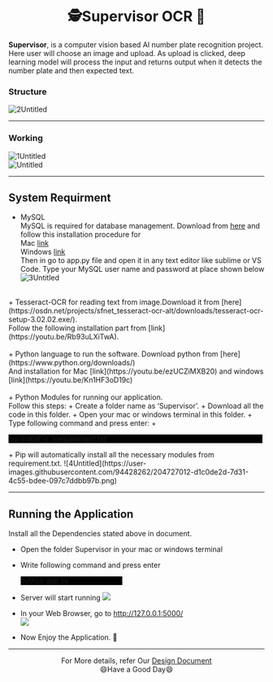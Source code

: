 # <div align="center"> 🕵️Supervisor OCR 🚗</div>
**Supervisor**, is a computer vision based AI number plate recognition project. <br/>
Here user will choose an image and upload. As upload is clicked, deep learning model will process the input and returns output when it detects the number plate and then 
expected text.<br/>

### Structure <br/>
![2Untitled](https://user-images.githubusercontent.com/94428262/204727098-29e4c746-5c7b-448c-b233-6712761c1312.png)<br/>
- - -
### Working <br/>

![1Untitled](https://user-images.githubusercontent.com/94428262/204726903-5dd6b1c6-9055-42a8-b008-cd2e6447725c.png)<br/>
![Untitled](https://user-images.githubusercontent.com/94428262/204726939-92b3ea30-7563-4951-8465-61ce77423d7a.png)<br/>
 - - -

 ## System Requirment <br/>
 + MySQL <br/>
MySQL is required for database management. Download from [here](https://www.mysql.com/downloads/) and 
follow this installation procedure for <br/>
Mac [link](https://www.youtube.com/watch?v=7S_tz1z_5bA&t=290s) <br/> 
Windows [link](https://www.youtube.com/watch?v=7S_tz1z_5bA&t=588s) <br/>
Then in go to app.py file and open it in any text editor like sublime or VS Code. Type 
your MySQL user name and password at place shown below <br/>
![3Untitled](https://user-images.githubusercontent.com/94428262/204727044-fb21816d-aef3-4624-99fb-3f664840943e.png)<br/>
<br>
 + Tesseract-OCR for reading text from image.Download it from [here](https://osdn.net/projects/sfnet_tesseract-ocr-alt/downloads/tesseract-ocr-setup-3.02.02.exe/).<br>
Follow the following installation part from [link](https://youtu.be/Rb93uLXiTwA).<br>
<br>
 + Python language to run the software.
Download python from [here](https://www.python.org/downloads/) <br>
And installation for Mac [link](https://youtu.be/ezUCZiMXB20) and windows [link](https://youtu.be/Kn1HF3oD19c) <br>
<br>
 + Python Modules for running our application.  <br>
    Follow this steps: 
    + Create a folder name as ‘Supervisor’.
    + Download all the code in this folder.
    + Open your mac or windows terminal in this folder.
    + Type following command and press enter:
      +  <p style="background-color: Black; width: 500px">pip install -r .\requirement.txt</p>
      + Pip will automatically install all the necessary modules from requirement.txt.
![4Untitled](https://user-images.githubusercontent.com/94428262/204727012-d1c0de2d-7d31-4c55-bdee-097c7ddbb97b.png)

- - -
## Running the Application
Install all the Dependencies stated above in document.<br>
+ Open the folder Supervisor in your mac or windows terminal
+ Write following command and press enter <br>
  <p style="background-color: Black; width: 200px">python app.py</p>

+ Server will start running
  ![](6Untitled.png)
+ In your Web Browser, go to http://127.0.0.1:5000/ <br>
  ![](7Untitled.png)
+ Now Enjoy the Application. 🍵

- - -
<div align="center">For More details, refer Our <a href="#">Design Document</a><br/></div>
<div align="center">😄Have a Good Day😄</div>

